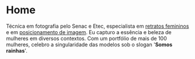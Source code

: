 # Home

Técnica em fotografia pelo Senac e Etec, especialista em [retratos femininos](https://fotografalilliatavares.com.br/ensaio-fotografico/retratos-femininos) e em [posicionamento de imagem](https://fotografalilliatavares.com.br/ensaio-fotografico/posicionamento-de-imagem). Eu capturo a essência e beleza de mulheres em diversos contextos. Com um portfólio de mais de 100 mulheres, celebro a singularidade das modelos sob o slogan '**Somos rainhas**'.

